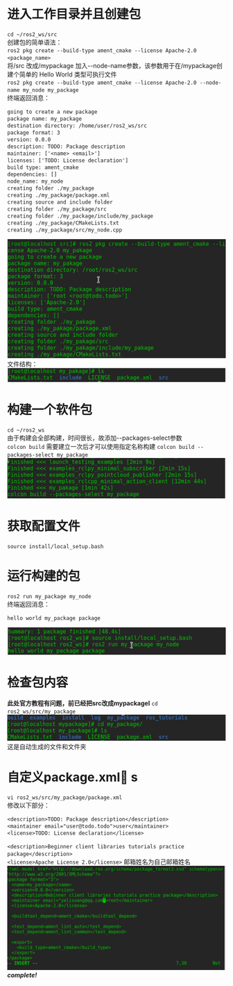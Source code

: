 # 进入工作目录并且创建包  
`cd ~/ros2_ws/src`  
创建包的简单语法：  
`ros2 pkg create --build-type ament_cmake --license Apache-2.0 <package_name>`  
将/src 改成/mypackage
加入--node-name参数，该参数用于在/mypackage创建个简单的 Hello World 类型可执行文件  
`ros2 pkg create --build-type ament_cmake --license Apache-2.0 --node-name my_node my_package`  
终端返回消息：  
```
going to create a new package
package name: my_package
destination directory: /home/user/ros2_ws/src
package format: 3
version: 0.0.0
description: TODO: Package description
maintainer: ['<name> <email>']
licenses: ['TODO: License declaration']
build type: ament_cmake
dependencies: []
node_name: my_node
creating folder ./my_package
creating ./my_package/package.xml
creating source and include folder
creating folder ./my_package/src
creating folder ./my_package/include/my_package
creating ./my_package/CMakeLists.txt
creating ./my_package/src/my_node.cpp
```
![创建效果_终端返回](src/20.png)  
文件结构：  
![文件结构](src/21.png)  

# 构建一个软件包  
`cd ~/ros2_ws`  
由于构建会全部构建，时间很长，故添加--packages-select参数  
`colcon build`
需要建立一次后才可以使用指定名称构建
`colcon build --packages-select my_package`  
![构建效果](src/22.png)  

# 获取配置文件  
`source install/local_setup.bash`  

# 运行构建的包  
`ros2 run my_package my_node`  
终端返回消息：
```
hello world my_package package  
``` 
![终端截图](src/23.png)  

# 检查包内容 
**此处官方教程有问题，前已经把src改成mypackagel** 
`cd ros2_ws/src/my_package`  
![包结构内容](src/24.png)  
这是自动生成的文件和文件夹    

# 自定义package.xml  s
`vi ros2_ws/src/my_package/package.xml`    
修改以下部分：  
```
<description>TODO: Package description</description>
<maintainer email="user@todo.todo">user</maintainer>
<license>TODO: License declaration</license>
```  
`<description>Beginner client libraries tutorials practice package</description>`  
`<license>Apache License 2.0</license>`
邮箱姓名为自己邮箱姓名
![最终效果](src/25.png)    
***complete!***
